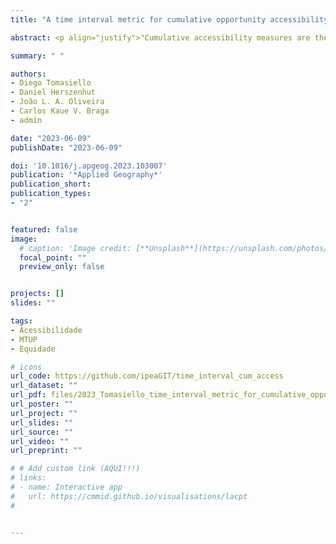 ```yaml
---
title: "A time interval metric for cumulative opportunity accessibility"

abstract: <p align="justify">"Cumulative accessibility measures are the most-used accessibility metric and indicate the number of opportunities reached within a given travel time threshold. However, these measures require an ad-hoc choice of a single travel time threshold, which can influence the conclusions of transport project evaluations and equity analyses. In this paper, we introduce the time interval cumulative accessibility measure, a new metric that mitigates the impacts of arbitrary choices of trip duration on cumulative accessibility analyses while preserving computation and communicability advantages. The proposed indicator estimates the average (or median) number of opportunities that can be reached considering multiple minute-by-minute cutoffs within a given travel time interval. We demonstrate the new metric in a case study assessing how a planned subway expansion could impact employment accessibility in Fortaleza, Brazil. Using sensitivity analyses with Monte Carlo simulations, we show that the proposed metric makes the results of accessibility estimates and equity analyses significantly less sensitive to ad-hoc methodological choices while yielding results that are very similar to those obtained with traditional threshold-based measures. Future accessibility-oriented research and planning could benefit from the way in which the proposed time interval cumulative opportunity measure provides more robust accessibility estimates without compromising the communicability of results."</p>

summary: " "

authors:
- Diego Tomasiello
- Daniel Herszenhut
- João L. A. Oliveira
- Carlos Kaue V. Braga
- admin

date: "2023-06-09"
publishDate: "2023-06-09"

doi: '10.1016/j.apgeog.2023.103007'
publication: '*Applied Geography*'
publication_short:
publication_types:
- "2"


featured: false
image:
  # caption: 'Image credit: [**Unsplash**](https://unsplash.com/photos/jdD8gXaTZsc)'
  focal_point: ""
  preview_only: false


projects: []
slides: ""

tags:
- Acessibilidade
- MTUP
- Equidade

# icons
url_code: https://github.com/ipeaGIT/time_interval_cum_access
url_dataset: ""
url_pdf: files/2023_Tomasiello_time_interval_metric_for_cumulative_opportunity.pdf
url_poster: ""
url_project: ""
url_slides: ""
url_source: ""
url_video: ""
url_preprint: ""

# # Add custom link (AQUI!!!)
# links:
# - name: Interactive app
#   url: https://cmmid.github.io/visualisations/lacpt
# 


---
```


